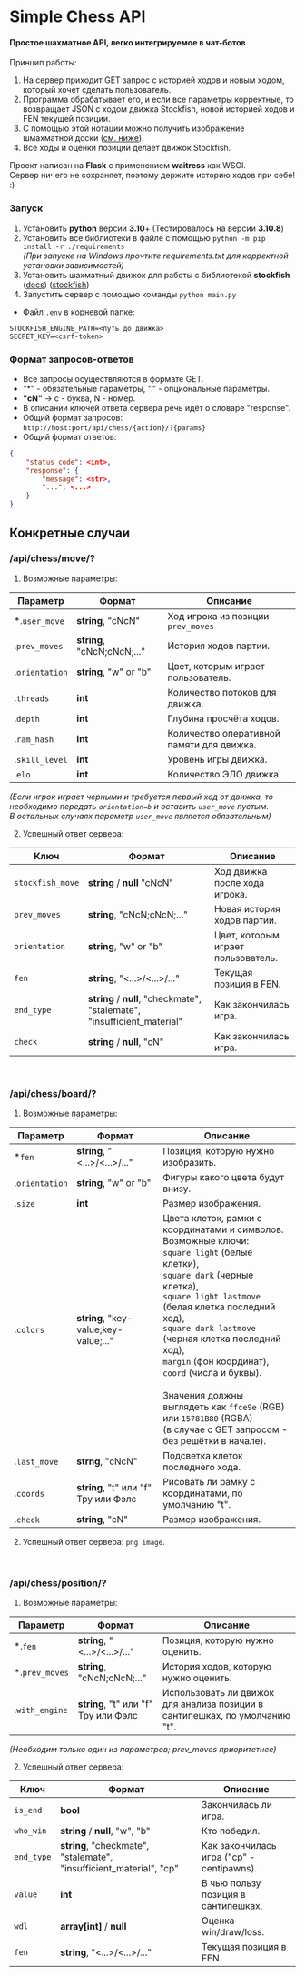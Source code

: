# Simple Chess API

#### Простое шахматное API, легко интегрируемое в чат-ботов

Принцип работы:

1. На сервер приходит GET запрос с историей ходов и новым ходом, который хочет сделать пользователь.
2. Программа обрабатывает его, и если все параметры корректные, то возвращает JSON с ходом движка Stockfish,
   новой историей ходов и FEN текущей позиции.
3. С помощью этой нотации можно получить изображение шмахматной доски (<a href="#L73">см. ниже</a>).
4. Все ходы и оценки позиций делает движок Stockfish.

Проект написан на **Flask** с применением **waitress** как WSGI. \
Сервер ничего не сохраняет, поэтому держите историю ходов при себе! :)

### Запуск

1. Установить **python** версии **3.10**+
   (Тестировалось на версии **3.10.8**)
2. Установить все библиотеки в файле с помощью `python -m pip install -r ./requirements`\
   *(При запуске на Windows прочтите requirements.txt для корректной установки зависимостей)*
3. Установить шахматный движок для работы с библиотекой **stockfish**
   ([docs](https://pypi.org/project/stockfish/)) ([stockfish](https://stockfishchess.org/download/))
4. Запустить сервер с помощью команды `python main.py`

- Файл `.env` в корневой папке:

```env
STOCKFISH_ENGINE_PATH=<путь до движка>
SECRET_KEY=<csrf-token>
```

### Формат запросов-ответов

- Все запросы осуществляются в формате GET.
- "*" - обязательные параметры, "." - опциональные параметры.
- **"cN"** -> c - буква, N - номер.
- В описании ключей ответа сервера речь идёт о словаре "response".
- Общий формат запросов: \
  `http://host:port/api/chess/{action}/?{params}`
- Общий формат ответов:

```json
{
    "status_code": <int>,
    "response": {
        "message": <str>,
        "...": <...>
    }
}
```

## Конкретные случаи

### /api/chess/move/?

1. Возможные параметры:

| Параметр       | Формат                      | Описание                                  |
|----------------|-----------------------------|-------------------------------------------|
| *.`user_move`  | **string**, "cNcN"          | Ход игрока из позиции `prev_moves`        |
| .`prev_moves`  | **string**, "cNcN;cNcN;..." | История ходов партии.                     |
| .`orientation` | **string**, "w" or "b"      | Цвет, которым играет пользователь.        |
| .`threads`     | **int**                     | Количество потоков для движка.            |
| .`depth`       | **int**                     | Глубина просчёта ходов.                   |
| .`ram_hash`    | **int**                     | Количество оперативной памяти для движка. |
| .`skill_level` | **int**                     | Уровень игры движка.                      |
| .`elo`         | **int**                     | Количество ЭЛО движка                     |

*(Если игрок играет черными и требуется первый ход от движка,
то необходимо передать `orientation=b` и оставить `user_move` пустым. \
В остальных случаях параметр `user_move` является обязательным)*

2. Успешный ответ сервера:

| Ключ             | Формат                                                                   | Описание                           |
|------------------|--------------------------------------------------------------------------|------------------------------------|
| `stockfish_move` | **string** / **null** "cNcN"                                             | Ход движка после хода игрока.      |
| `prev_moves`     | **string**, "cNcN;cNcN;..."                                              | Новая история ходов партии.        |
| `orientation`    | **string**, "w" or "b"                                                   | Цвет, которым играет пользователь. |
| `fen`            | **string**, "<...>/<...>/..."                                            | Текущая позиция в FEN.             |
| `end_type`       | **string** / **null**, "checkmate", "stalemate", "insufficient_material" | Как закончилась игра.              |
| `check`          | **string** / **null**, "cN"                                              | Как закончилась игра.              |

<br>

### /api/chess/board/?

1. Возможные параметры:

| Параметр       | Формат                                  | Описание                                                                                                                                                                                                                                                                                                                                                                                                                                                      |
|----------------|-----------------------------------------|---------------------------------------------------------------------------------------------------------------------------------------------------------------------------------------------------------------------------------------------------------------------------------------------------------------------------------------------------------------------------------------------------------------------------------------------------------------|
| *`fen`         | **string**, "<...>/<...>/..."           | Позиция, которую нужно изобразить.                                                                                                                                                                                                                                                                                                                                                                                                                            |
| .`orientation` | **string**, "w" or "b"                  | Фигуры какого цвета будут внизу.                                                                                                                                                                                                                                                                                                                                                                                                                              |
| .`size`        | **int**                                 | Размер изображения.                                                                                                                                                                                                                                                                                                                                                                                                                                           |
| .`colors`      | **string**, "key-value;key-value;..."   | Цвета клеток, рамки с координатами и символов. Возможные ключи:<br>``square light`` (белые клетки),<br>``square dark`` (черные клетка),<br>``square light lastmove`` (белая клетка последний ход),<br>``square dark lastmove`` (черная клетка последний ход),<br>``margin`` (фон координат),<br>``coord`` (числа и буквы).<br><br>Значения должны выглядеть как ``ffce9e`` (RGB) или ``15781B80`` (RGBA)<br>(в случае с GET запросом - без решётки в начале). |
| .`last_move`   | **strng**, "cNcN"                       | Подсветка клеток последнего хода.                                                                                                                                                                                                                                                                                                                                                                                                                             |
| .`coords`      | **string**, "t" или "f"<br>Тру или Фэлс | Рисовать ли рамку с координатами, по умолчанию "t".                                                                                                                                                                                                                                                                                                                                                                                                           |
| .`check`       | **string**, "cN"                        | Размер изображения.                                                                                                                                                                                                                                                                                                                                                                                                                                           |

2. Успешный ответ сервера: `png image`.

<br>

### /api/chess/position/?

1. Возможные параметры:

| Параметр       | Формат                                  | Описание                                                                    |
|----------------|-----------------------------------------|-----------------------------------------------------------------------------|
| *.`fen`        | **string**, "<...>/<...>/..."           | Позиция, которую нужно оценить.                                             |
| *.`prev_moves` | **string**, "cNcN;cNcN;..."             | История ходов, которую нужно оценить.                                       |
| .`with_engine` | **string**, "t" или "f"<br>Тру или Фэлс | Использовать ли движок для анализа позиции в сантипешках, по умолчанию "t". |

*(Необходим только один из параметров; prev_moves приоритетнее)*

2. Успешный ответ сервера:

| Ключ       | Формат                                                              | Описание                                  |
|------------|---------------------------------------------------------------------|-------------------------------------------|
| `is_end`   | **bool**                                                            | Закончилась ли игра.                      |
| `who_win`  | **string** / **null**, "w", "b"                                     | Кто победил.                              |
| `end_type` | **string**, "checkmate", "stalemate", "insufficient_material", "cp" | Как закончилась игра ("cp" - centipawns). |
| `value`    | **int**                                                             | В чью пользу позиция в сантипешках.       |
| `wdl`      | **array[int]** / **null**                                           | Оценка win/draw/loss.                     |
| `fen`      | **string**, "<...>/<...>/..."                                       | Текущая позиция в FEN.                    |

